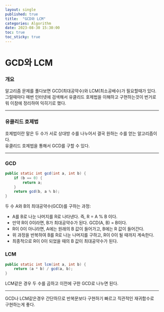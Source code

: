 ```yaml
---
layout: single
published: true
title:  "GCD와 LCM"
categories: Algorithm
date: 2023-08-30 15:30:00
toc: true
toc_sticky: true
---
```


# GCD와 LCM

### 개요
알고리즘 문제를 풀다보면 GCD(최대공약수)와 LCM(최소공배수)가 필요할때가 있다. 그럴때마다 매번 인터넷에 검색해서 유클리드 호제법을 이해하고 구현하는것이 번거로워 이참에 정리하여 익히기로 했다.

----------------

### 유클리드 호제법

호제법이란 말은 두 수가 서로 상대방 수를 나누어서 결국 원하는 수를 얻는 알고리즘이다.  
유클리드 호제법을 통해서 GCD를 구할 수 있다.



----------------

### GCD

```java
public static int gcd(int a, int b) {
    if (b == 0) {
        return a;
    }
    return gcd(b, a % b);
}
```

두 수 A와 B의 최대공약수(GCD)를 구하는 과정:
* A를 B로 나눈 나머지를 R로 나타낸다. 즉, R = A % B 이다.
* 만약 R이 0이라면, B가 최대공약수가 된다. GCD(A, B) = B이다.
* R이 0이 아니라면, A에는 원래의 B 값이 들어가고, B에는 R 값이 들어간다.
* 위 과정을 반복하여 B를 R로 나눈 나머지를 구하고, R이 0이 될 때까지 계속한다.
* 최종적으로 R이 0이 되었을 때의 B 값이 최대공약수가 된다.




### LCM

```java
public static int lcm(int a, int b) {
    return (a * b) / gcd(a, b); 
}
```

LCM같은 경우 두 수를 곱하고 이전에 구한 GCD로 나누면 된다.


----------------

GCD나 LCM같은경우 간단하므로 반복문보다 구현하기 빠르고 직관적인 재귀함수로 구현하는게 좋다.



